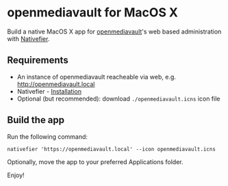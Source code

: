 # openmediavault for MacOS X

Build a native MacOS X app for [openmediavault](https://github.com/openmediavault/openmediavault/)'s web based administration with [Nativefier](https://github.com/nativefier/nativefier).

## Requirements

- An instance of openmediavault reacheable via web, e.g. <http://openmediavault.local>
- Nativefier - [Installation](https://github.com/nativefier/nativefier#installation)
- Optional (but recommended): download `./openmediavault.icns` icon file

## Build the app

Run the following command:

```
nativefier 'https://openmediavault.local' --icon openmediavault.icns
```

Optionally, move the app to your preferred Applications folder.

Enjoy!
